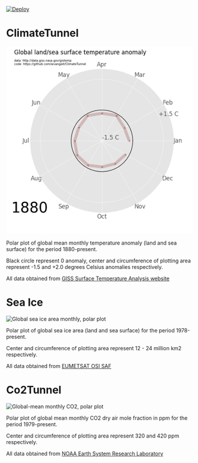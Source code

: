 [![Deploy](https://github.com/wvangeit/ClimateTunnel/actions/workflows/deploy_plot.yml/badge.svg)](https://github.com/wvangeit/ClimateTunnel/actions/workflows/deploy_plot.yml)

# ClimateTunnel

![Global-mean monthly temperature anomaly, polar plot](https://github.com/wvangeit/ClimateTunnel/blob/gh-pages/climate.gif)

Polar plot of global mean monthly temperature anomaly (land and sea surface) for the period 1880-present.

Black circle represent 0 anomaly, center and circumference of plotting area represent -1.5 and +2.0 degrees Celsius anomalies respectively.

All data obtained from [GISS Surface Temperature Analysis website](http://data.giss.nasa.gov/gistemp/)

# Sea Ice

![Global sea ice area monthly, polar plot](https://wvangeit.github.io/ClimateTunnel/seaice.gif)

Polar plot of global sea ice area (land and sea surface) for the period 1978-present.

Center and circumference of plotting area represent 12 - 24 million km2 respectively.

All data obtained from [EUMETSAT OSI SAF](https://thredds.met.no/thredds/osisaf/osisaf_seaiceindex.html)

# Co2Tunnel

![Global-mean monthly CO2, polar plot](https://wvangeit.github.io/ClimateTunnel/co2.gif)

Polar plot of global mean monthly CO2 dry air mole fraction in ppm for the period 1979-present.

Center and circumference of plotting area represent 320 and 420 ppm respectively.

All data obtained from [NOAA Earth System Research Laboratory](https://www.esrl.noaa.gov/gmd/ccgg/trends/global.html)
